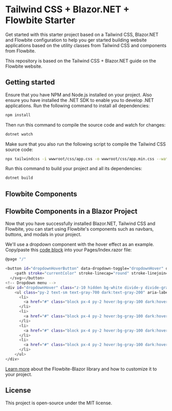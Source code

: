 # Tailwind CSS + Blazor.NET + Flowbite Starter
Get started with this starter project based on a Tailwind CSS, Blazor.NET and Flowbite configuration to help you ger started building website applications based on the utility classes from Tailwind CSS and components from Flowbite.

This repository is based on the Tailwind CSS + Blazor.NET guide on the Flowbite website. 

## Getting started
Ensure that you have NPM and Node.js installed on your project. Also ensure you have installed the .NET SDK to enable you to develop .NET applications. Run the following command to install all dependencies:

```Bash
npm install
```

Then run this command to compile the source code and watch for changes:

```Bash
dotnet watch
```

Make sure that you also run the following script to compile the Tailwind CSS source code:

```Bash
npx tailwindcss -i wwwroot/css/app.css -o wwwroot/css/app.min.css --watch
```

Run this command to build your project and all its dependencies:

```Bash
dotnet build
```
## Flowbite Components
## Flowbite Components in a Blazor Project
Now that you have successfully installed Blazor.NET, Tailwind CSS and Flowbite, you can start using Flowbite's components such as navbars, buttons, and modals in your project.

We'll use a dropdown component with the hover effect as an example. Copy/paste this [code block](https://flowbite.com/docs/components/dropdowns/) into your Pages/Index.razor file:

```Bash
@page "/"

<button id="dropdownHoverButton" data-dropdown-toggle="dropdownHover" data-dropdown-trigger="{hover|click}" class="text-white bg-blue-700 hover:bg-blue-800 focus:ring-4 focus:outline-none focus:ring-blue-300 font-medium rounded-lg text-sm px-5 py-2.5 text-center inline-flex items-center dark:bg-blue-600 dark:hover:bg-blue-700 dark:focus:ring-blue-800" type="button">Dropdown hover <svg class="w-2.5 h-2.5 ml-2.5" aria-hidden="true" xmlns="http://www.w3.org/2000/svg" fill="none" viewBox="0 0 10 6">
    <path stroke="currentColor" stroke-linecap="round" stroke-linejoin="round" stroke-width="2" d="m1 1 4 4 4-4"/>
  </svg></button>
<!-- Dropdown menu -->
<div id="dropdownHover" class="z-10 hidden bg-white divide-y divide-gray-100 rounded-lg shadow w-44 dark:bg-gray-700">
    <ul class="py-2 text-sm text-gray-700 dark:text-gray-200" aria-labelledby="dropdownHoverButton">
      <li>
        <a href="#" class="block px-4 py-2 hover:bg-gray-100 dark:hover:bg-gray-600 dark:hover:text-white">Dashboard</a>
      </li>
      <li>
        <a href="#" class="block px-4 py-2 hover:bg-gray-100 dark:hover:bg-gray-600 dark:hover:text-white">Settings</a>
      </li>
      <li>
        <a href="#" class="block px-4 py-2 hover:bg-gray-100 dark:hover:bg-gray-600 dark:hover:text-white">Earnings</a>
      </li>
      <li>
        <a href="#" class="block px-4 py-2 hover:bg-gray-100 dark:hover:bg-gray-600 dark:hover:text-white">Sign out</a>
      </li>
    </ul>
</div>

```

[Learn more](https://github.com/themesberg/flowbite-blazor) about the Flowbite-Blazor library and how to customize it to your project.

## License
This project is open-source under the MIT license.